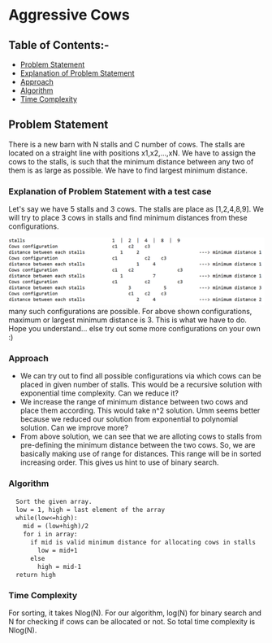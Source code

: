 # Aggressive Cows #

## Table of Contents:-
* [Problem Statement](#problem-statement)
* [Explanation of Problem Statement](#explanation-of-problem-statement-with-a-test-case)
* [Approach](#approach)
* [Algorithm](#algorithm)
* [Time Complexity](#time-complexity)

## Problem Statement
There is a new barn with N stalls and C number of cows. The stalls are located on a straight line with positions x1,x2,...,xN. We have to assign the cows to the stalls, is such that the minimum distance between any two of them is as large as possible. We have to find largest minimum distance.

### Explanation of Problem Statement with a test case
Let's say we have 5 stalls and 3 cows. The stalls are place as [1,2,4,8,9]. We will try to place 3 cows in stalls and find minimum distances from these configurations.

<img src="image.png"/>
many such configurations are possible. For above shown configurations, maximum or largest minimum distance is 3. This is what we have to do. Hope you understand... else try out some more configurations on your own :)

### Approach
* We can try out to find all possible configurations via which cows can be placed in given number of stalls. This would be a recursive solution with exponential time complexity. Can we reduce it?
* We increase the range of minimum distance between two cows and place them according. This would take n^2 solution. Umm seems better because we reduced our solution from exponential to polynomial solution. Can we improve more?
* From above solution, we can see that we are alloting cows to stalls from pre-defining the minimum distance between the two cows. So, we are basically making use of range for distances. This range will be in sorted increasing order. This gives us hint to use of binary search. 

### Algorithm
``` 
  Sort the given array.
  low = 1, high = last element of the array
  while(low<=high):
    mid = (low+high)/2
    for i in array:
      if mid is valid minimum distance for allocating cows in stalls
        low = mid+1
      else 
        high = mid-1
  return high
```
### Time Complexity
For sorting, it takes Nlog(N). For our algorithm, log(N) for binary search and N for checking if cows can be allocated or not. So total time complexity is Nlog(N).
